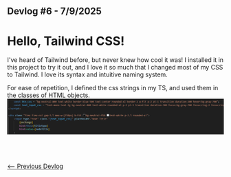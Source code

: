 ## Devlog #6 - 7/9/2025
# Hello, Tailwind CSS!

I've heard of Tailwind before, but never knew how cool it was! I installed it in this project to try it out, and I love it so much that I changed most of my CSS to Tailwind. I love its syntax and intuitive naming system.

For ease of repetition, I defined the css strings in my TS, and used them in the classes of HTML objects.
![TS CSS](img/devlog_6_tailwind.png)

<br>
<br>

[<-- Previous Devlog](DEVLOG_5.md)<!--   [Next Devlog --\>](DNA_DEVLOG_7.md)-->